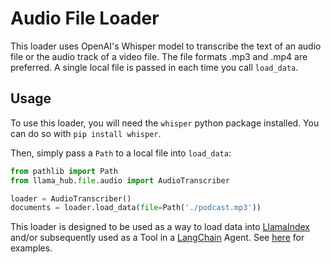 # Audio File Loader

This loader uses OpenAI's Whisper model to transcribe the text of an audio file or the audio track of a video file. The file formats .mp3 and .mp4 are preferred. A single local file is passed in each time you call `load_data`.

## Usage

To use this loader, you will need the `whisper` python package installed. You can do so with `pip install whisper`.

Then, simply pass a `Path` to a local file into `load_data`:

```python
from pathlib import Path
from llama_hub.file.audio import AudioTranscriber

loader = AudioTranscriber()
documents = loader.load_data(file=Path('./podcast.mp3'))
```

This loader is designed to be used as a way to load data into [LlamaIndex](https://github.com/jerryjliu/gpt_index/tree/main/gpt_index) and/or subsequently used as a Tool in a [LangChain](https://github.com/hwchase17/langchain) Agent. See [here](https://github.com/emptycrown/llama-hub/tree/main) for examples.
